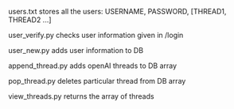 users.txt stores all the users:
USERNAME, PASSWORD, [THREAD1, THREAD2 ...]

user_verify.py checks user information given in /login

user_new.py adds user information to DB

append_thread.py adds openAI threads to DB array

pop_thread.py deletes particular thread from DB array

view_threads.py returns the array of threads
